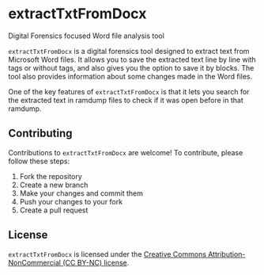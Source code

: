 # extractTxtFromDocx
Digital Forensics focused Word file analysis tool

`extractTxtFromDocx` is a digital forensics tool designed to extract text from Microsoft Word files. It allows you to save the extracted text line by line with tags or without tags, and also gives you the option to save it by blocks. The tool also provides information about some changes made in the Word files.

One of the key features of `extractTxtFromDocx` is that it lets you search for the extracted text in ramdump files to check if it was open before in that ramdump.



## Contributing

Contributions to `extractTxtFromDocx` are welcome! To contribute, please follow these steps:

1. Fork the repository
2. Create a new branch
3. Make your changes and commit them
4. Push your changes to your fork
5. Create a pull request

## License

`extractTxtFromDocx` is licensed under the [Creative Commons Attribution-NonCommercial (CC BY-NC) license](https://creativecommons.org/licenses/by-nc/4.0/).

